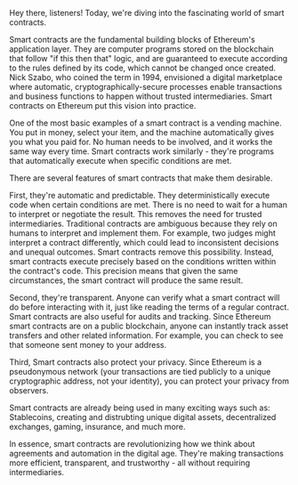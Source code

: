 Hey there, listeners! Today, we're diving into the fascinating world of smart contracts.

Smart contracts are the fundamental building blocks of Ethereum's application layer. They are computer programs stored on the blockchain that follow "if this then that" logic, and are guaranteed to execute according to the rules defined by its code, which cannot be changed once created. Nick Szabo, who coined the term in 1994, envisioned a digital marketplace where automatic, cryptographically-secure processes enable transactions and business functions to happen without trusted intermediaries. Smart contracts on Ethereum put this vision into practice.

One of the most basic examples of a smart contract is a vending machine. You put in money, select your item, and the machine automatically gives you what you paid for. No human needs to be involved, and it works the same way every time. Smart contracts work similarly - they're programs that automatically execute when specific conditions are met.

There are several features of smart contracts that make them desirable.

First, they're automatic and predictable. They deterministically execute code when certain conditions are met. There is no need to wait for a human to interpret or negotiate the result. This removes the need for trusted intermediaries. Traditional contracts are ambiguous because they rely on humans to interpret and implement them. For example, two judges might interpret a contract differently, which could lead to inconsistent decisions and unequal outcomes. Smart contracts remove this possibility. Instead, smart contracts execute precisely based on the conditions written within the contract's code. This precision means that given the same circumstances, the smart contract will produce the same result.

Second, they're transparent. Anyone can verify what a smart contract will do before interacting with it, just like reading the terms of a regular contract. Smart contracts are also useful for audits and tracking. Since Ethereum smart contracts are on a public blockchain, anyone can instantly track asset transfers and other related information. For example, you can check to see that someone sent money to your address.

Third, Smart contracts also protect your privacy. Since Ethereum is a pseudonymous network (your transactions are tied publicly to a unique cryptographic address, not your identity), you can protect your privacy from observers.

Smart contracts are already being used in many exciting ways such as: Stablecoins, creating and distrubting unique digital assets, decentralized exchanges, gaming, insurance, and much more.

In essence, smart contracts are revolutionizing how we think about agreements and automation in the digital age. They're making transactions more efficient, transparent, and trustworthy - all without requiring intermediaries.
